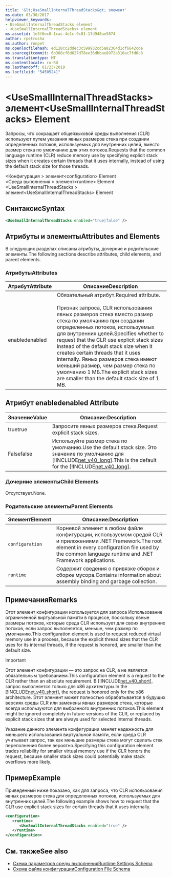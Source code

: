 ```yaml
---
title: '&lt;UseSmallInternalThreadStacks&gt; элемент'
ms.date: 03/30/2017
helpviewer_keywords:
- UseSmallInternalThreadStacks element
- <UseSmallInternalThreadStacks> element
ms.assetid: 1e3f6ec0-1cac-4e1c-9c81-17d948ae5874
author: rpetrusha
ms.author: ronpet
ms.openlocfilehash: ed128cc2ddec3c599932cd5a82364d1cf6642cde
ms.sourcegitcommit: 6b308cf6d627d78ee36dbbae8972a310ac7fd6c8
ms.translationtype: MT
ms.contentlocale: ru-RU
ms.lasthandoff: 01/23/2019
ms.locfileid: "54505241"
---
```

# <a name="ltusesmallinternalthreadstacksgt-element"></a><span data-ttu-id="e8136-102">&lt;UseSmallInternalThreadStacks&gt; элемент</span><span class="sxs-lookup"><span data-stu-id="e8136-102">&lt;UseSmallInternalThreadStacks&gt; Element</span></span>
<span data-ttu-id="e8136-103">Запросы, что сокращает общеязыковой среды выполнения (CLR) используют путем указания явных размеров стека при создании определенных потоков, используемых для внутренних целей, вместо размер стека по умолчанию для этих потоков.</span><span class="sxs-lookup"><span data-stu-id="e8136-103">Requests that the common language runtime (CLR) reduce memory use by specifying explicit stack sizes when it creates certain threads that it uses internally, instead of using the default stack size for those threads.</span></span>  
  
 <span data-ttu-id="e8136-104">\<Конфигурация > элемент</span><span class="sxs-lookup"><span data-stu-id="e8136-104">\<configuration> Element</span></span>  
<span data-ttu-id="e8136-105">\<Среда выполнения > элемент</span><span class="sxs-lookup"><span data-stu-id="e8136-105">\<runtime> Element</span></span>  
<span data-ttu-id="e8136-106">\<UseSmallInternalThreadStacks > элемент</span><span class="sxs-lookup"><span data-stu-id="e8136-106">\<UseSmallInternalThreadStacks> Element</span></span>  
  
## <a name="syntax"></a><span data-ttu-id="e8136-107">Синтаксис</span><span class="sxs-lookup"><span data-stu-id="e8136-107">Syntax</span></span>  
  
```xml  
<UseSmallInternalThreadStacks enabled="true|false" />  
```  
  
## <a name="attributes-and-elements"></a><span data-ttu-id="e8136-108">Атрибуты и элементы</span><span class="sxs-lookup"><span data-stu-id="e8136-108">Attributes and Elements</span></span>  
 <span data-ttu-id="e8136-109">В следующих разделах описаны атрибуты, дочерние и родительские элементы.</span><span class="sxs-lookup"><span data-stu-id="e8136-109">The following sections describe attributes, child elements, and parent elements.</span></span>  
  
### <a name="attributes"></a><span data-ttu-id="e8136-110">Атрибуты</span><span class="sxs-lookup"><span data-stu-id="e8136-110">Attributes</span></span>  
  
|<span data-ttu-id="e8136-111">Атрибут</span><span class="sxs-lookup"><span data-stu-id="e8136-111">Attribute</span></span>|<span data-ttu-id="e8136-112">Описание</span><span class="sxs-lookup"><span data-stu-id="e8136-112">Description</span></span>|  
|---------------|-----------------|  
|<span data-ttu-id="e8136-113">enabled</span><span class="sxs-lookup"><span data-stu-id="e8136-113">enabled</span></span>|<span data-ttu-id="e8136-114">Обязательный атрибут.</span><span class="sxs-lookup"><span data-stu-id="e8136-114">Required attribute.</span></span><br /><br /> <span data-ttu-id="e8136-115">Признак запроса, CLR использования явных размеров стека вместо размер стека по умолчанию при создании определенных потоков, используемых для внутренних целей.</span><span class="sxs-lookup"><span data-stu-id="e8136-115">Specifies whether to request that the CLR use explicit stack sizes instead of the default stack size when it creates certain threads that it uses internally.</span></span> <span data-ttu-id="e8136-116">Явных размеров стека имеют меньший размер, чем размер стека по умолчанию 1 МБ.</span><span class="sxs-lookup"><span data-stu-id="e8136-116">The explicit stack sizes are smaller than the default stack size of 1 MB.</span></span>|  
  
## <a name="enabled-attribute"></a><span data-ttu-id="e8136-117">Атрибут enabled</span><span class="sxs-lookup"><span data-stu-id="e8136-117">enabled Attribute</span></span>  
  
|<span data-ttu-id="e8136-118">Значение</span><span class="sxs-lookup"><span data-stu-id="e8136-118">Value</span></span>|<span data-ttu-id="e8136-119">Описание:</span><span class="sxs-lookup"><span data-stu-id="e8136-119">Description</span></span>|  
|-----------|-----------------|  
|<span data-ttu-id="e8136-120">true</span><span class="sxs-lookup"><span data-stu-id="e8136-120">true</span></span>|<span data-ttu-id="e8136-121">Запросите явных размеров стека.</span><span class="sxs-lookup"><span data-stu-id="e8136-121">Request explicit stack sizes.</span></span>|  
|<span data-ttu-id="e8136-122">False</span><span class="sxs-lookup"><span data-stu-id="e8136-122">false</span></span>|<span data-ttu-id="e8136-123">Используйте размер стека по умолчанию.</span><span class="sxs-lookup"><span data-stu-id="e8136-123">Use the default stack size.</span></span> <span data-ttu-id="e8136-124">Это значение по умолчанию для [!INCLUDE[net_v40_long](../../../../../includes/net-v40-long-md.md)].</span><span class="sxs-lookup"><span data-stu-id="e8136-124">This is the default for the [!INCLUDE[net_v40_long](../../../../../includes/net-v40-long-md.md)].</span></span>|  
  
### <a name="child-elements"></a><span data-ttu-id="e8136-125">Дочерние элементы</span><span class="sxs-lookup"><span data-stu-id="e8136-125">Child Elements</span></span>  
 <span data-ttu-id="e8136-126">Отсутствует.</span><span class="sxs-lookup"><span data-stu-id="e8136-126">None.</span></span>  
  
### <a name="parent-elements"></a><span data-ttu-id="e8136-127">Родительские элементы</span><span class="sxs-lookup"><span data-stu-id="e8136-127">Parent Elements</span></span>  
  
|<span data-ttu-id="e8136-128">Элемент</span><span class="sxs-lookup"><span data-stu-id="e8136-128">Element</span></span>|<span data-ttu-id="e8136-129">Описание:</span><span class="sxs-lookup"><span data-stu-id="e8136-129">Description</span></span>|  
|-------------|-----------------|  
|`configuration`|<span data-ttu-id="e8136-130">Корневой элемент в любом файле конфигурации, используемом средой CLR и приложениями .NET Framework.</span><span class="sxs-lookup"><span data-stu-id="e8136-130">The root element in every configuration file used by the common language runtime and .NET Framework applications.</span></span>|  
|`runtime`|<span data-ttu-id="e8136-131">Содержит сведения о привязке сборок и сборке мусора.</span><span class="sxs-lookup"><span data-stu-id="e8136-131">Contains information about assembly binding and garbage collection.</span></span>|  
  
## <a name="remarks"></a><span data-ttu-id="e8136-132">Примечания</span><span class="sxs-lookup"><span data-stu-id="e8136-132">Remarks</span></span>  
 <span data-ttu-id="e8136-133">Этот элемент конфигурации используется для запроса Использование ограниченной виртуальной памяти в процессе, поскольку явные размеры потоков, которые среда CLR использует для своих внутренних потоков, если запрос выполняется, меньше, чем размер по умолчанию.</span><span class="sxs-lookup"><span data-stu-id="e8136-133">This configuration element is used to request reduced virtual memory use in a process, because the explicit thread sizes that the CLR uses for its internal threads, if the request is honored, are smaller than the default size.</span></span>  
  
> [!IMPORTANT]
>  <span data-ttu-id="e8136-134">Этот элемент конфигурации — это запрос на CLR, а не является обязательным требованием.</span><span class="sxs-lookup"><span data-stu-id="e8136-134">This configuration element is a request to the CLR rather than an absolute requirement.</span></span> <span data-ttu-id="e8136-135">В [!INCLUDE[net_v40_short](../../../../../includes/net-v40-short-md.md)], запрос выполняется только для x86 архитектуры.</span><span class="sxs-lookup"><span data-stu-id="e8136-135">In the [!INCLUDE[net_v40_short](../../../../../includes/net-v40-short-md.md)], the request is honored only for the x86 architecture.</span></span> <span data-ttu-id="e8136-136">Этот элемент может полностью обрабатывается в будущих версиях среды CLR или заменены явных размеров стека, которые всегда используются для выбранного внутренних потоков.</span><span class="sxs-lookup"><span data-stu-id="e8136-136">This element might be ignored completely in future versions of the CLR, or replaced by explicit stack sizes that are always used for selected internal threads.</span></span>  
  
 <span data-ttu-id="e8136-137">Указание данного элемента конфигурации меняет надежность для меньшего использования виртуальной памяти, если среда CLR учитывает запрос, так как меньшие размеры стека могут сделать стек переполнения более вероятно.</span><span class="sxs-lookup"><span data-stu-id="e8136-137">Specifying this configuration element trades reliability for smaller virtual memory use if the CLR honors the request, because smaller stack sizes could potentially make stack overflows more likely.</span></span>  
  
## <a name="example"></a><span data-ttu-id="e8136-138">Пример</span><span class="sxs-lookup"><span data-stu-id="e8136-138">Example</span></span>  
 <span data-ttu-id="e8136-139">Приведенный ниже показано, как для запроса, что CLR использования явных размеров стека для определенных потоков, используемых для внутренних целей.</span><span class="sxs-lookup"><span data-stu-id="e8136-139">The following example shows how to request that the CLR use explicit stack sizes for certain threads that it uses internally.</span></span>  
  
```xml  
<configuration>  
   <runtime>  
      <UseSmallInternalThreadStacks enabled="true" />  
   </runtime>  
</configuration>  
```  
  
## <a name="see-also"></a><span data-ttu-id="e8136-140">См. также</span><span class="sxs-lookup"><span data-stu-id="e8136-140">See also</span></span>
- [<span data-ttu-id="e8136-141">Схема параметров среды выполнения</span><span class="sxs-lookup"><span data-stu-id="e8136-141">Runtime Settings Schema</span></span>](../../../../../docs/framework/configure-apps/file-schema/runtime/index.md)
- [<span data-ttu-id="e8136-142">Схема файла конфигурации</span><span class="sxs-lookup"><span data-stu-id="e8136-142">Configuration File Schema</span></span>](../../../../../docs/framework/configure-apps/file-schema/index.md)
